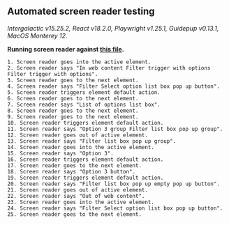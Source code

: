 ## Automated screen reader testing

_Intergalactic v15.25.2, React v18.2.0, Playwright v1.25.1,
Guidepup v0.13.1, MacOS Monterey 12._

**Running screen reader against [this file](https://github.com/semrush/intergalactic/blob/master/website/docs/components/filter-trigger/examples/select.tsx).**

```
1. Screen reader goes into the active element.
2. Screen reader says "In web content Filter trigger with options Filter trigger with options".
3. Screen reader goes to the next element.
4. Screen reader says "Filter Select option list box pop up button".
5. Screen reader triggers element default action.
6. Screen reader goes to the next element.
7. Screen reader says "List of options list box".
8. Screen reader goes to the next element.
9. Screen reader goes to the next element.
10. Screen reader triggers element default action.
11. Screen reader says "Option 3 group Filter list box pop up group".
12. Screen reader goes out of active element.
13. Screen reader says "Filter list box pop up group".
14. Screen reader goes into the active element.
15. Screen reader says "Option 3".
16. Screen reader triggers element default action.
17. Screen reader goes to the next element.
18. Screen reader says "Option 3 button".
19. Screen reader triggers element default action.
20. Screen reader says "Filter list box pop up empty pop up button".
21. Screen reader goes out of active element.
22. Screen reader says "Out of web content".
23. Screen reader goes into the active element.
24. Screen reader says "Filter Select option list box pop up button".
25. Screen reader goes to the next element.
```
